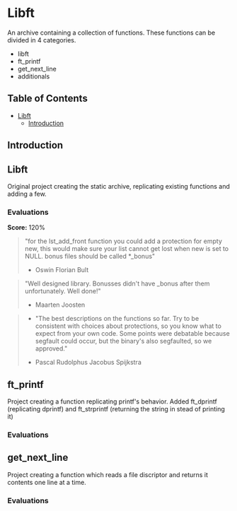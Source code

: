 # Libft
An archive containing a collection of functions. These functions can be divided in 4 categories.
- libft
- ft_printf
- get_next_line
- additionals

## Table of Contents
- [Libft](#Libft)
	- [Introduction](#introduction)

## Introduction

## Libft
Original project creating the static archive, replicating existing functions and adding a few.

### Evaluations
**Score:** 120%

> "for the lst_add_front function you could add a protection for empty new, this would make sure your list cannot get lost when new is set to NULL. bonus files should be called *_bonus"
> - Oswin Florian Bult

> "Well designed library. Bonusses didn't have _bonus after them unfortunately. Well done!"
> * Maarten Joosten

> - "The best descriptions on the functions so far. Try to be consistent with choices about protections, so you know what to expect from your own code. Some points were debatable because segfault could occur, but the binary's also segfaulted, so we approved."
> + Pascal Rudolphus Jacobus Spijkstra

## ft_printf
Project creating a function replicating printf's behavior. Added ft_dprintf (replicating dprintf) and ft_strprintf (returning the string in stead of printing it)

### Evaluations


## get_next_line
Project creating a function which reads a file discriptor and returns it contents one line at a time.

### Evaluations
